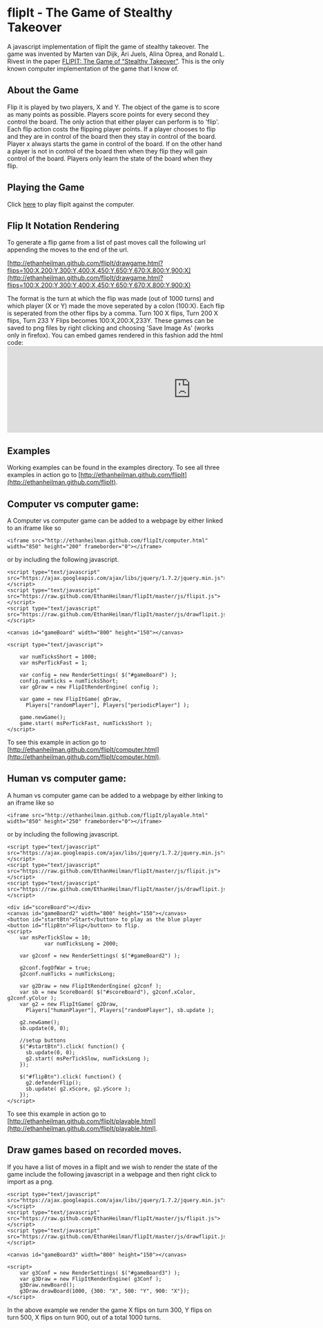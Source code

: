 flipIt - The Game of Stealthy Takeover
======

A javascript implementation of flipIt the game of stealthy takeover. 
The game was invented by Marten van Dijk, Ari Juels, Alina Oprea, and Ronald L. Rivest in the paper [FLIPIT: The Game of “Stealthy Takeover”](http://www.rsa.com/rsalabs/presentations/Flipit.pdf). 
This is the only known computer implementation of the game that I know of.

About the Game
----------------

Flip it is played by two players, X and Y. 
The object of the game is to score as many points as possible.
Players score points for every second they control the board.
The only action that either player can perform is to 'flip'.
Each flip action costs the flipping player points. 
If a player chooses to flip and they are in control of the board then they stay in control of the board.
Player x always starts the game in control of the board.
If on the other hand a player is not in control of the board then when they flip they will gain control of the board.
Players only learn the state of the board when they flip.

Playing the Game
-----------------

Click [here](http://ethanheilman.github.com/flipIt/playable_with_instructions.html) to play flipIt against the computer.


Flip It Notation Rendering
----------------

To generate a flip game from a list of past moves call the following url appending the moves to the end of the url.

[http://ethanheilman.github.com/flipIt/drawgame.html?flips=100:X,200:Y,300:Y,400:X,450:Y,650:Y,670:X,800:Y,900:X](http://ethanheilman.github.com/flipIt/drawgame.html?flips=100:X,200:Y,300:Y,400:X,450:Y,650:Y,670:X,800:Y,900:X)

The format is the turn at which the flip was made (out of 1000 turns) and which player (X or Y) made the move seperated by a colon (100:X).
Each flip is seperated from the other flips by a comma. 
Turn 100 X flips, Turn 200 X flips, Turn 233 Y Flips becomes 100:X,200:X,233Y.
These games can be saved to png files by right clicking and choosing 'Save Image As' (works only in firefox).
You can embed games rendered in this fashion add the html code:
    <iframe 
    src="http://ethanheilman.github.com/flipIt/drawgame.html?flips=100:X,200:Y,300:Y,400:X,450:Y" 
    width="850" height="200" frameborder="0"></iframe>

Examples
--------

Working examples can be found in the examples directory. 
To see all three examples in action go to [http://ethanheilman.github.com/flipIt](http://ethanheilman.github.com/flipIt).

## Computer vs computer game:

A Computer vs computer game can be added to a webpage by either linked to an iframe like so

    <iframe src="http://ethanheilman.github.com/flipIt/computer.html" 
    width="850" height="200" frameborder="0"></iframe>

or by including the following javascript.

    <script type="text/javascript" 
    src="https://ajax.googleapis.com/ajax/libs/jquery/1.7.2/jquery.min.js"></script>
    <script type="text/javascript" 
    src="https://raw.github.com/EthanHeilman/flipIt/master/js/flipit.js"></script>
    <script type="text/javascript" 
    src="https://raw.github.com/EthanHeilman/flipIt/master/js/drawflipit.js"></script>

    <canvas id="gameBoard" width="800" height="150"></canvas>

    <script type="text/javascript">

        var numTicksShort = 1000;
        var msPerTickFast = 1;
        
        var config = new RenderSettings( $("#gameBoard") ); 
        config.numticks = numTicksShort;
        var gDraw = new FlipItRenderEngine( config );

        var game = new FlipItGame( gDraw, 
          Players["randomPlayer"], Players["periodicPlayer"] );
        
        game.newGame();
        game.start( msPerTickFast, numTicksShort );
    </script>

To see this example in action go to [http://ethanheilman.github.com/flipIt/computer.html](http://ethanheilman.github.com/flipIt/computer.html).


## Human vs computer game:

A human vs computer game can be added to a webpage by either linking to an iframe like so

    <iframe src="http://ethanheilman.github.com/flipIt/playable.html" 
    width="850" height="250" frameborder="0"></iframe>

or by including the following javascript.

    <script type="text/javascript" 
    src="https://ajax.googleapis.com/ajax/libs/jquery/1.7.2/jquery.min.js"></script>
    <script type="text/javascript" 
    src="https://raw.github.com/EthanHeilman/flipIt/master/js/flipit.js"></script>
    <script type="text/javascript" 
    src="https://raw.github.com/EthanHeilman/flipIt/master/js/drawflipit.js"></script>

    <div id="scoreBoard"></div>
    <canvas id="gameBoard2" width="800" height="150"></canvas>
    <button id="startBtn">Start</button> to play as the blue player
    <button id="flipBtn">Flip</button> to flip.
    <script>
        var msPerTickSlow = 10;
                var numTicksLong = 2000;

        var g2conf = new RenderSettings( $("#gameBoard2") ); 

        g2conf.fogOfWar = true;
        g2conf.numTicks = numTicksLong;

        var g2Draw = new FlipItRenderEngine( g2conf );
        var sb = new ScoreBoard( $("#scoreBoard"), g2conf.xColor, g2conf.yColor );        
        var g2 = new FlipItGame( g2Draw, 
          Players["humanPlayer"], Players["randomPlayer"], sb.update );

        g2.newGame();
        sb.update(0, 0);
        
        //setup buttons
        $("#startBtn").click( function() {
          sb.update(0, 0);
          g2.start( msPerTickSlow, numTicksLong );
        });

        $("#flipBtn").click( function() {
          g2.defenderFlip();
          sb.update( g2.xScore, g2.yScore );
        });
    </script>

To see this example in action go to [http://ethanheilman.github.com/flipIt/playable.html](http://ethanheilman.github.com/flipIt/playable.html).

## Draw games based on recorded moves.

If you have a list of moves in a flipIt and we wish to render the state of the game include the following javascript in a webpage and then right click to import as a png.

    <script type="text/javascript" 
    src="https://ajax.googleapis.com/ajax/libs/jquery/1.7.2/jquery.min.js"></script>
    <script type="text/javascript" 
    src="https://raw.github.com/EthanHeilman/flipIt/master/js/flipit.js"></script>
    <script type="text/javascript" 
    src="https://raw.github.com/EthanHeilman/flipIt/master/js/drawflipit.js"></script>

    <canvas id="gameBoard3" width="800" height="150"></canvas>

    <script>
        var g3Conf = new RenderSettings( $("#gameBoard3") ); 
        var g3Draw = new FlipItRenderEngine( g3Conf );
        g3Draw.newBoard();
        g3Draw.drawBoard(1000, {300: "X", 500: "Y", 900: "X"});
    </script>

In the above example we render the game X flips on turn 300, Y flips on turn 500, X flips on turn 900, out of a total 1000 turns. 